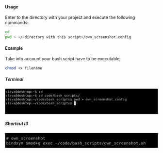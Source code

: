 #### Usage

Enter to the directory with your project and execute the following commands:
``` bash
cd
pwd > ~/<directory with this script>/own_screenshot.config
```

#### Example

Take into account your bash script have to be executable: 
``` bash
chmod +x filename
```
##### Terminal
![](./img/note-1641455680.png)


##### Shortcut i3
![](./img/note-1641455850.png)

